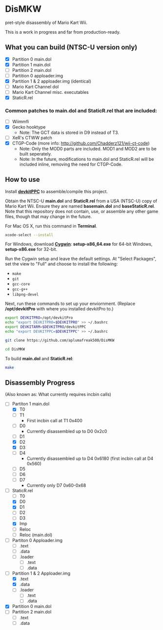 # DisMKW
pret-style disassembly of Mario Kart Wii.

This is a work in progress and far from production-ready.

## What you can build (NTSC-U version only)

- [x] Partition 0 main.dol
- [x] Partition 1 main.dol
- [ ] Partition 2 main.dol
- [ ] Partition 0 apploader.img
- [x] Partition 1 & 2 apploader.img (identical)
- [ ] Mario Kart Channel dol
- [ ] Mario Kart Channel misc. executables
- [x] StaticR.rel

### Common patches to main.dol and StaticR.rel that are included:

- [ ] Wiimmfi
- [x] Gecko hooktype
	* Note: The GCT data is stored in D9 instead of T3.
- [ ] XeR's CTWW patch
- [x] CTGP-Code (more info: http://github.com/Chadderz121/wii-ct-code)
	* Note: Only the MOD0 parts are included. MOD1 and MOD2 are to be built seperately.
	* Note: In the future, modifications to main.dol and StaticR.rel will be included inline, removing the need for CTGP-Code.

## How to use

Install [**devkitPPC**](http://devkitpro.org/wiki/Getting_Started/devkitPPC) to assemble/compile this project.

Obtain the NTSC-U **main.dol** and **StaticR.rel** from a USA (NTSC-U) copy of Mario Kart Wii. Ensure they are named **basemain.dol** and **baseStaticR.rel**. Note that this repository does not contain, use, or assemble any other game files, though that may change in the future.

For Mac OS X, run this command in **Terminal**.

```sh
xcode-select --install
```

For Windows, download [**Cygwin**](http://cygwin.com/install.html): **setup-x86_64.exe** for 64-bit Windows, **setup-x86.exe** for 32-bit.

Run the Cygwin setup and leave the default settings. At "Select Packages", set the view to "Full" and choose to install the following:

- `make`
- `git`
- `gcc-core`
- `gcc-g++`
- `libpng-devel`

Next, run these commands to set up your enviornment. (Replace **/opt/devkitPro** with where you installed devkitPro to.)

```sh
export DEVKITPRO=/opt/devkitPro
echo "export DEVKITPRO=$DEVKITPRO" >> ~/.bashrc
export DEVKITARM=$DEVKITPRO/devkitPPC
echo "export DEVKITPPC=$DEVKITPPC" >> ~/.bashrc

git clone https://github.com/aplumafreak500/DisMKW

cd DisMKW
```

To build **main.dol** and **StaticR.rel**:
```sh
make
```

## Disassembly Progress

(Also known as: What currently requires incbin calls)

- [ ] Partiton 1 main.dol
	- [x] T0
	- [ ] T1
		* First incbin call at T1 0x400
	- [ ] D0
		* Currently disassembled up to D0 0x2c0
	- [ ] D1
	- [x] D2
	- [x] D3
	- [ ] D4
		* Currently disassembled up to D4 0x6180 (first incbin call at D4 0x560)
	- [ ] D5
	- [ ] D6
	- [ ] D7
		* Currently only D7 0x60-0x68
- [ ] StaticR.rel
	- [ ] T0
	- [x] D0
	- [x] D1
	- [ ] D2
	- [ ] D3
	- [x] Imp
	- [ ] Reloc
	- [ ] Reloc (main.dol)
- [ ] Partiton 0 Apploader.img
	 - [ ] .text
	 - [ ] .data
	 - [ ] .loader
		 - [ ] .text
		 - [ ] .data
- [ ] Partition 1 & 2 Apploader.img
	 - [x] .text
	 - [x] .data
	 - [ ] .loader
		 - [ ] .text
		 - [ ] .data
- [x] Partition 0 main.dol
- [ ] Partition 2 main.dol
	 - [ ] .text
	 - [ ] .data
